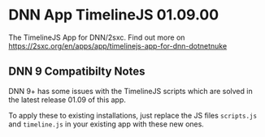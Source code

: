 # DNN App TimelineJS 01.09.00

The TimelineJS App for DNN/2sxc. Find out more on https://2sxc.org/en/apps/app/timelinejs-app-for-dnn-dotnetnuke

## DNN 9 Compatibilty Notes

DNN 9+ has some issues with the TimelineJS scripts which are solved in the latest release 01.09 of this app.

To apply these to existing installations, just replace the JS files `scripts.js` and `timeline.js` in your existing app with these new ones.